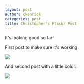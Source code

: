 ```yaml
---
layout: post
author: ckenrick
categories: post
title: Christopher's Flaskr Post
---
```


It's looking good so far!  

First post to make sure it's working:

<img src="http://i.imgur.com/OJ1vl69.png">

And second post with a little color:

<img src="http://i.imgur.com/XstQhRy.png">
